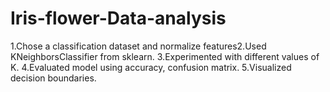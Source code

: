 # Iris-flower-Data-analysis
1.Chose a classification dataset and normalize features2.Used KNeighborsClassifier from sklearn.  3.Experimented with different values of K.  4.Evaluated model using accuracy, confusion matrix.  5.Visualized decision boundaries.
